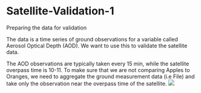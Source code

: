 # Satellite-Validation-1
Preparing the data for validation 



The data is a time series of ground observations for a variable called Aerosol Optical Depth (AOD). We want to use this to validate the satellite data. 

The AOD observations are typically taken every 15 min, while the satellite overpass time is 10-11.
To make sure that we are not comparing Apples to Oranges, we need to aggregate the ground measurement data (i.e File) and take only the observation near the overpass time of the satellite. 
![ ](https://github.com/RawanAloula/Satellite-Validation-1/blob/master/agg%20viz.png)
